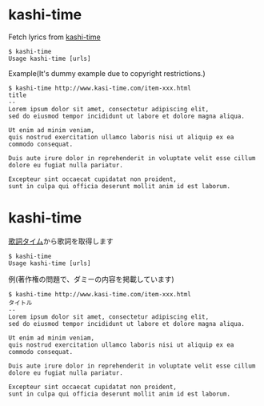 # kashi-time

Fetch lyrics from [kashi-time](http://www.kashi-time.com)

```
$ kashi-time
Usage kashi-time [urls]
```

Example(It's dummy example due to copyright restrictions.)

```
$ kashi-time http://www.kasi-time.com/item-xxx.html
title
--
Lorem ipsum dolor sit amet, consectetur adipiscing elit,
sed do eiusmod tempor incididunt ut labore et dolore magna aliqua.

Ut enim ad minim veniam,
quis nostrud exercitation ullamco laboris nisi ut aliquip ex ea commodo consequat.

Duis aute irure dolor in reprehenderit in voluptate velit esse cillum dolore eu fugiat nulla pariatur.

Excepteur sint occaecat cupidatat non proident,
sunt in culpa qui officia deserunt mollit anim id est laborum.
```

# kashi-time

[歌詞タイム](http://www.kashi-time.com)から歌詞を取得します

```
$ kashi-time
Usage kashi-time [urls]
```

例(著作権の問題で、ダミーの内容を掲載しています)

```
$ kashi-time http://www.kasi-time.com/item-xxx.html
タイトル
--
Lorem ipsum dolor sit amet, consectetur adipiscing elit,
sed do eiusmod tempor incididunt ut labore et dolore magna aliqua.

Ut enim ad minim veniam,
quis nostrud exercitation ullamco laboris nisi ut aliquip ex ea commodo consequat.

Duis aute irure dolor in reprehenderit in voluptate velit esse cillum dolore eu fugiat nulla pariatur.

Excepteur sint occaecat cupidatat non proident,
sunt in culpa qui officia deserunt mollit anim id est laborum.
```
